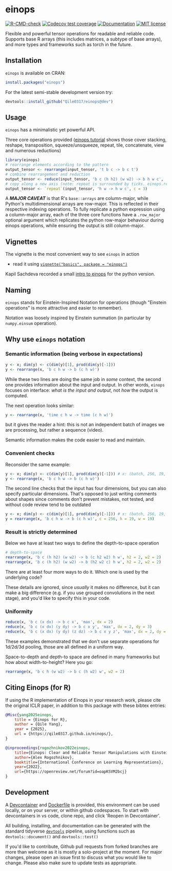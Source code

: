 # einops

<!-- badges: start -->
[![R-CMD-check](https://github.com/Qile0317/einops/actions/workflows/R-CMD-check.yaml/badge.svg)](https://github.com/Qile0317/einops/actions/workflows/R-CMD-check.yaml)
[![Codecov test coverage](https://codecov.io/gh/Qile0317/einops/graph/badge.svg)](https://app.codecov.io/gh/Qile0317/einops)
[![Documentation](https://img.shields.io/badge/docs-stable-blue.svg)](https://qile0317.github.io/einops/)
[![MIT license](https://img.shields.io/badge/license-MIT-green.svg)](https://github.com/Qile0317/einops/blob/main/LICENSE.md)
<!-- badges: end -->

Flexible and powerful tensor operations for readable and reliable code. <br />
Supports base R arrays (this includes matrices, a subtype of base arrays), and more types and frameworks such as torch in the future.

## Installation

`einops` is available on CRAN:

```R
install.packages("einops")
```

For the latest semi-stable development version try:

```R
devtools::install_github("Qile0317/einops@dev")
```

## Usage

`einops` has a minimalistic yet powerful API.

Three core operations provided ([einops tutorial](https://qile0317.github.io/einops/articles/basics.html)
shows those cover stacking, reshape, transposition, squeeze/unsqueeze, repeat, tile, concatenate, view and numerous reductions)

``` r
library(einops)
# rearrange elements according to the pattern
output_tensor <- rearrange(input_tensor, 't b c -> b c t')
# combine rearrangement and reduction
output_tensor <- reduce(input_tensor, 'b c (h h2) (w w2) -> b h w c', 'mean', h2 = 2, w2 = 2)
# copy along a new axis (note: repeat is surrounded by ticks. einops.repeat() works too)
output_tensor <- `repeat`(input_tensor, 'h w -> h w c', c = 3)
```

A ***MAJOR CAVEAT*** is that R's `base::arrays` are column-major, while Python's multidimensional arrays are row-major. This is reflected in their respective indexing operations. To fully replicate a python expression using a column-major array, each of the three core functions have a `.row_major` optional argument which replicates the python row-major behaviour during einops operations, while ensuring the output is still column-major.

## Vignettes

The vignette is the most convenient way to see `einops` in action

- read it using [`vignette("basics", package = "einops")`](https://qile0317.github.io/einops/articles/basics.html)

Kapil Sachdeva recorded a small [intro to einops](https://www.youtube.com/watch?v=xGy75Pjsqzo) for the python version.

## Naming

`einops` stands for Einstein-Inspired Notation for operations 
(though "Einstein operations" is more attractive and easier to remember).

Notation was loosely inspired by Einstein summation (in particular by `numpy.einsum` operation).

## Why use `einops` notation

### Semantic information (being verbose in expectations)

```R
y <- x; dim(y) <- c(dim(y)[1], prod(dim(y)[-1]))
y <- rearrange(x, 'b c h w -> b (c h w)')
```

While these two lines are doing the same job in *some* context,
the second one provides information about the input and output.
In other words, `einops` focuses on interface: *what is the input and output*, not *how* the output is computed.

The next operation looks similar:

```R
y <- rearrange(x, 'time c h w -> time (c h w)')
```

but it gives the reader a hint:
this is not an independent batch of images we are processing,
but rather a sequence (video).

Semantic information makes the code easier to read and maintain.

### Convenient checks

Reconsider the same example:

```R
y <- x; dim(y) <- c(dim(y)[1], prod(dim(y)[-1])) # x: (batch, 256, 19, 19)
y <- rearrange(x, 'b c h w -> b (c h w)')
```

The second line checks that the input has four dimensions,
but you can also specify particular dimensions.
That's opposed to just writing comments about shapes since comments don't prevent mistakes,
not tested, and without code review tend to be outdated

```R
y <- x; dim(y) <- c(dim(y)[1], prod(dim(y)[-1])) # x: (batch, 256, 19, 19)
y = rearrange(x, 'b c h w -> b (c h w)', c = 256, h = 19, w = 19)
```

### Result is strictly determined

Below we have at least two ways to define the depth-to-space operation

```R
# depth-to-space
rearrange(x, 'b c (h h2) (w w2) -> b (c h2 w2) h w', h2 = 2, w2 = 2)
rearrange(x, 'b c (h h2) (w w2) -> b (h2 w2 c) h w', h2 = 2, w2 = 2)
```

There are at least four more ways to do it. Which one is used by the underlying code?

These details are ignored, since *usually* it makes no difference,
but it can make a big difference (e.g. if you use grouped convolutions in the next stage),
and you'd like to specify this in your code.

### Uniformity

```R
reduce(x, 'b c (x dx) -> b c x', 'max', dx = 2)
reduce(x, 'b c (x dx) (y dy) -> b c x y', 'max', dx = 2, dy = 3)
reduce(x, 'b c (x dx) (y dy) (z dz) -> b c x y z', 'max', dx = 2, dy = 3, dz = 4)
```

These examples demonstrated that we don't use separate operations for 1d/2d/3d pooling,
those are all defined in a uniform way.

Space-to-depth and depth-to space are defined in many frameworks but how about width-to-height? Here you go:

```R
rearrange(x, 'b c h (w w2) -> b c (h w2) w', w2 = 2)
```

## Citing Einops (for R)

If using the R implementation of Einops in your research work, please cite the original ICLR paper, in addition to this package with these bibtex entries:

```bibtex
@Misc{yang2025einops,
    title = {Einops for R},
    author = {Qile Yang},
    year = {2025},
    url = {https://qile0317.github.io/einops/},
}

@inproceedings{rogozhnikov2022einops,
    title={Einops: Clear and Reliable Tensor Manipulations with Einstein-like Notation},
    author={Alex Rogozhnikov},
    booktitle={International Conference on Learning Representations},
    year={2022},
    url={https://openreview.net/forum?id=oapKSVM2bcj}
}
```

## Development

A [Devcontainer](.devcontainer/devcontainer.json) and [Dockerfile](./Dockerfile) is provided, this environment can be used locally, or on your server, or within github codespaces. To start with devcontainers in vs code, clone repo, and click 'Reopen in Devcontainer'.

All building, installing, and documentation can be generated with the standard tidyverse [`devtools`](https://devtools.r-lib.org/) pipeline, using functions such as `devtools::document()` and `devtools::test()` 

If you'd like to contribute, Github pull requests from forked branches are more than welcome as it is mostly a solo-project at the moment. For major changes, please open an issue first to discuss what you would like to change. Please also make sure to update tests as appropriate.
